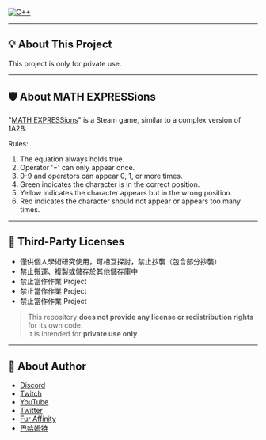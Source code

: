 [![C++](https://img.shields.io/badge/Built%20with-C++-%2300599C.svg?style=flat-square&logo=c%2B%2B&logoColor=white)](#)

---

## 💡 About This Project

This project is only for private use.  

---

## 🛡️ About MATH EXPRESSions

"[MATH EXPRESSions](https://store.steampowered.com/app/1953970/)" is a Steam game, similar to a complex version of 1A2B.  

Rules:

1. The equation always holds true.
2. Operator '=' can only appear once.
3. 0-9 and operators can appear 0, 1, or more times.
4. Green indicates the character is in the correct position.
5. Yellow indicates the character appears but in the wrong position.
6. Red indicates the character should not appear or appears too many times.

---

## 📜 Third-Party Licenses

- 僅供個人學術研究使用，可相互探討，禁止抄襲（包含部分抄襲）
- 禁止搬運、複製或儲存於其他儲存庫中
- 禁止當作作業 Project
- 禁止當作作業 Project
- 禁止當作作業 Project

> This repository **does not provide any license or redistribution rights** for its own code.  
> It is intended for **private use only**.

---

## 👤 About Author

- [Discord](https://discord.gg/GDMSyVt)
- [Twitch](https://bit.ly/DragonTakiTwitch)
- [YouTube](https://bit.ly/DragonTakiYTNew)
- [Twitter](https://twitter.com/MacroDragonTaki)
- [Fur Affinity](https://bit.ly/DragonTakiFA)
- [巴哈姆特](https://bit.ly/DragonTakiBaha)
